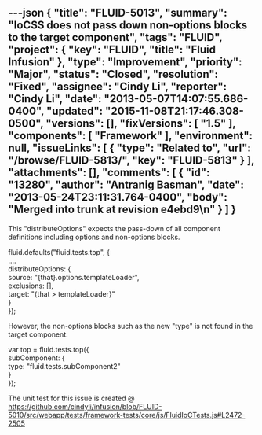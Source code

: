 ---json
{
  "title": "FLUID-5013",
  "summary": "IoCSS does not pass down non-options blocks to the target component",
  "tags": "FLUID",
  "project": {
    "key": "FLUID",
    "title": "Fluid Infusion"
  },
  "type": "Improvement",
  "priority": "Major",
  "status": "Closed",
  "resolution": "Fixed",
  "assignee": "Cindy Li",
  "reporter": "Cindy Li",
  "date": "2013-05-07T14:07:55.686-0400",
  "updated": "2015-11-08T21:17:46.308-0500",
  "versions": [],
  "fixVersions": [
    "1.5"
  ],
  "components": [
    "Framework"
  ],
  "environment": null,
  "issueLinks": [
    {
      "type": "Related to",
      "url": "/browse/FLUID-5813/",
      "key": "FLUID-5813"
    }
  ],
  "attachments": [],
  "comments": [
    {
      "id": "13280",
      "author": "Antranig Basman",
      "date": "2013-05-24T23:11:31.764-0400",
      "body": "Merged into trunk at revision e4ebd9\n"
    }
  ]
}
---
This "distributeOptions" expects the pass-down of all component definitions including options and non-options blocks.

fluid.defaults("fluid.tests.top", {\
....\
distributeOptions: {\
source: "{that}.options.templateLoader",\
exclusions: \[],\
target: "{that > templateLoader}"\
}\
});

However, the non-options blocks such as the new "type" is not found in the target component.

var top = fluid.tests.top({\
subComponent: {\
type: "fluid.tests.subComponent2"\
}\
});

The unit test for this issue is created @ <https://github.com/cindyli/infusion/blob/FLUID-5010/src/webapp/tests/framework-tests/core/js/FluidIoCTests.js#L2472-2505>

        
